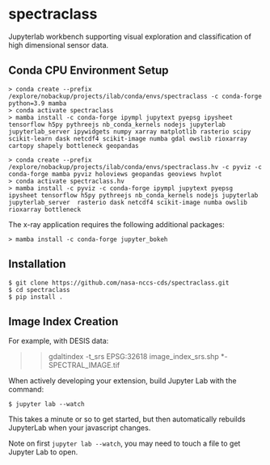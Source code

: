 spectraclass
===============================

Jupyterlab workbench supporting visual exploration and classification of high dimensional sensor data.

Conda CPU Environment Setup
---------------

    > conda create --prefix /explore/nobackup/projects/ilab/conda/envs/spectraclass -c conda-forge python=3.9 mamba
    > conda activate spectraclass
    > mamba install -c conda-forge ipympl jupytext pyepsg ipysheet tensorflow h5py pythreejs nb_conda_kernels nodejs jupyterlab jupyterlab_server ipywidgets numpy xarray matplotlib rasterio scipy scikit-learn dask netcdf4 scikit-image numba gdal owslib rioxarray cartopy shapely bottleneck geopandas 

    > conda create --prefix /explore/nobackup/projects/ilab/conda/envs/spectraclass.hv -c pyviz -c conda-forge mamba pyviz holoviews geopandas geoviews hvplot
    > conda activate spectraclass.hv
    > mamba install -c pyviz -c conda-forge ipympl jupytext pyepsg ipysheet tensorflow h5py pythreejs nb_conda_kernels nodejs jupyterlab jupyterlab_server  rasterio dask netcdf4 scikit-image numba owslib rioxarray bottleneck  

The x-ray application requires the following additional packages:

    > mamba install -c conda-forge jupyter_bokeh

Installation
------------

    $ git clone https://github.com/nasa-nccs-cds/spectraclass.git
    $ cd spectraclass
    $ pip install .

Image Index Creation
--------------------

For example, with DESIS data:

>> gdaltindex -t_srs EPSG:32618 image_index_srs.shp *-SPECTRAL_IMAGE.tif

When actively developing your extension, build Jupyter Lab with the command:

    $ jupyter lab --watch

This takes a minute or so to get started, but then automatically rebuilds JupyterLab when your javascript changes.

Note on first `jupyter lab --watch`, you may need to touch a file to get Jupyter Lab to open.


